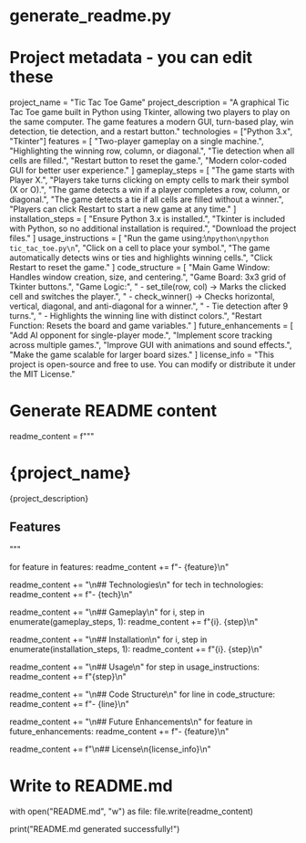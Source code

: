 # generate_readme.py

# Project metadata - you can edit these
project_name = "Tic Tac Toe Game"
project_description = "A graphical Tic Tac Toe game built in Python using Tkinter, allowing two players to play on the same computer. The game features a modern GUI, turn-based play, win detection, tie detection, and a restart button."
technologies = ["Python 3.x", "Tkinter"]
features = [
    "Two-player gameplay on a single machine.",
    "Highlighting the winning row, column, or diagonal.",
    "Tie detection when all cells are filled.",
    "Restart button to reset the game.",
    "Modern color-coded GUI for better user experience."
]
gameplay_steps = [
    "The game starts with Player X.",
    "Players take turns clicking on empty cells to mark their symbol (X or O).",
    "The game detects a win if a player completes a row, column, or diagonal.",
    "The game detects a tie if all cells are filled without a winner.",
    "Players can click Restart to start a new game at any time."
]
installation_steps = [
    "Ensure Python 3.x is installed.",
    "Tkinter is included with Python, so no additional installation is required.",
    "Download the project files."
]
usage_instructions = [
    "Run the game using:\n```python\npython tic_tac_toe.py\n```",
    "Click on a cell to place your symbol.",
    "The game automatically detects wins or ties and highlights winning cells.",
    "Click Restart to reset the game."
]
code_structure = [
    "Main Game Window: Handles window creation, size, and centering.",
    "Game Board: 3x3 grid of Tkinter buttons.",
    "Game Logic:",
    "    - set_tile(row, col) → Marks the clicked cell and switches the player.",
    "    - check_winner() → Checks horizontal, vertical, diagonal, and anti-diagonal for a winner.",
    "    - Tie detection after 9 turns.",
    "    - Highlights the winning line with distinct colors.",
    "Restart Function: Resets the board and game variables."
]
future_enhancements = [
    "Add AI opponent for single-player mode.",
    "Implement score tracking across multiple games.",
    "Improve GUI with animations and sound effects.",
    "Make the game scalable for larger board sizes."
]
license_info = "This project is open-source and free to use. You can modify or distribute it under the MIT License."

# Generate README content
readme_content = f"""
# {project_name}

{project_description}

## Features
"""

for feature in features:
    readme_content += f"- {feature}\n"

readme_content += "\n## Technologies\n"
for tech in technologies:
    readme_content += f"- {tech}\n"

readme_content += "\n## Gameplay\n"
for i, step in enumerate(gameplay_steps, 1):
    readme_content += f"{i}. {step}\n"

readme_content += "\n## Installation\n"
for i, step in enumerate(installation_steps, 1):
    readme_content += f"{i}. {step}\n"

readme_content += "\n## Usage\n"
for step in usage_instructions:
    readme_content += f"{step}\n"

readme_content += "\n## Code Structure\n"
for line in code_structure:
    readme_content += f"- {line}\n"

readme_content += "\n## Future Enhancements\n"
for feature in future_enhancements:
    readme_content += f"- {feature}\n"

readme_content += f"\n## License\n{license_info}\n"

# Write to README.md
with open("README.md", "w") as file:
    file.write(readme_content)

print("README.md generated successfully!")
